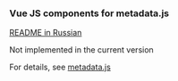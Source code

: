 ### Vue JS components for metadata.js

[README in Russian](README.md)

Not implemented in the current version

For details, see [metadata.js](https://github.com/oknosoft/metadata.js)

